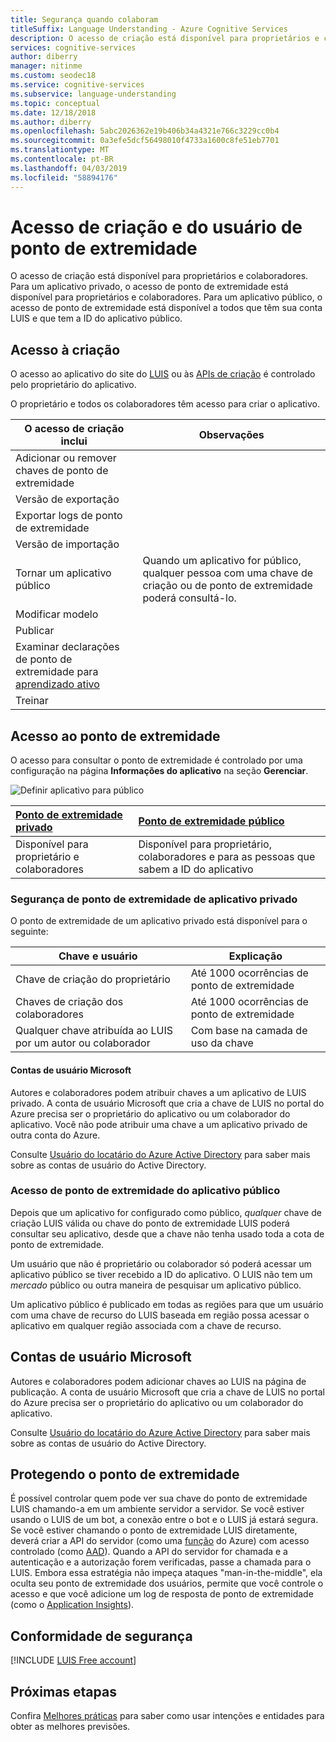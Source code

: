 ```yaml
---
title: Segurança quando colaboram
titleSuffix: Language Understanding - Azure Cognitive Services
description: O acesso de criação está disponível para proprietários e colaboradores. Para um aplicativo privado, o acesso de ponto de extremidade está disponível para proprietários e colaboradores.
services: cognitive-services
author: diberry
manager: nitinme
ms.custom: seodec18
ms.service: cognitive-services
ms.subservice: language-understanding
ms.topic: conceptual
ms.date: 12/18/2018
ms.author: diberry
ms.openlocfilehash: 5abc2026362e19b406b34a4321e766c3229cc0b4
ms.sourcegitcommit: 0a3efe5dcf56498010f4733a1600c8fe51eb7701
ms.translationtype: MT
ms.contentlocale: pt-BR
ms.lasthandoff: 04/03/2019
ms.locfileid: "58894176"
---
```

# <a name="authoring-and-endpoint-user-access"></a>Acesso de criação e do usuário de ponto de extremidade
O acesso de criação está disponível para proprietários e colaboradores. Para um aplicativo privado, o acesso de ponto de extremidade está disponível para proprietários e colaboradores. Para um aplicativo público, o acesso de ponto de extremidade está disponível a todos que têm sua conta LUIS e que tem a ID do aplicativo público. 

## <a name="access-to-authoring"></a>Acesso à criação
O acesso ao aplicativo do site do [LUIS](luis-reference-regions.md#luis-website) ou às [APIs de criação](https://aka.ms/luis-authoring-apis) é controlado pelo proprietário do aplicativo. 

O proprietário e todos os colaboradores têm acesso para criar o aplicativo. 

|O acesso de criação inclui|Observações|
|--|--|
|Adicionar ou remover chaves de ponto de extremidade||
|Versão de exportação||
|Exportar logs de ponto de extremidade||
|Versão de importação||
|Tornar um aplicativo público|Quando um aplicativo for público, qualquer pessoa com uma chave de criação ou de ponto de extremidade poderá consultá-lo.|
|Modificar modelo|
|Publicar|
|Examinar declarações de ponto de extremidade para [aprendizado ativo](luis-how-to-review-endpoint-utterances.md)|
|Treinar|

## <a name="access-to-endpoint"></a>Acesso ao ponto de extremidade

O acesso para consultar o ponto de extremidade é controlado por uma configuração na página **Informações do aplicativo** na seção **Gerenciar**. 

![Definir aplicativo para público](./media/luis-concept-security/set-application-as-public.png)

|[Ponto de extremidade privado](#private-app-endpoint-security)|[Ponto de extremidade público](#public-app-endpoint-access)|
|:--|:--|
|Disponível para proprietário e colaboradores|Disponível para proprietário, colaboradores e para as pessoas que sabem a ID do aplicativo|

### <a name="private-app-endpoint-security"></a>Segurança de ponto de extremidade de aplicativo privado

O ponto de extremidade de um aplicativo privado está disponível para o seguinte:

|Chave e usuário|Explicação|
|--|--|
|Chave de criação do proprietário| Até 1000 ocorrências de ponto de extremidade|
|Chaves de criação dos colaboradores| Até 1000 ocorrências de ponto de extremidade|
|Qualquer chave atribuída ao LUIS por um autor ou colaborador|Com base na camada de uso da chave|

#### <a name="microsoft-user-accounts"></a>Contas de usuário Microsoft

Autores e colaboradores podem atribuir chaves a um aplicativo de LUIS privado. A conta de usuário Microsoft que cria a chave de LUIS no portal do Azure precisa ser o proprietário do aplicativo ou um colaborador do aplicativo. Você não pode atribuir uma chave a um aplicativo privado de outra conta do Azure.

Consulte [Usuário do locatário do Azure Active Directory](luis-how-to-collaborate.md#azure-active-directory-tenant-user) para saber mais sobre as contas de usuário do Active Directory. 

### <a name="public-app-endpoint-access"></a>Acesso de ponto de extremidade do aplicativo público

Depois que um aplicativo for configurado como público, _qualquer_ chave de criação LUIS válida ou chave do ponto de extremidade LUIS poderá consultar seu aplicativo, desde que a chave não tenha usado toda a cota de ponto de extremidade.

Um usuário que não é proprietário ou colaborador só poderá acessar um aplicativo público se tiver recebido a ID do aplicativo. O LUIS não tem um _mercado_ público ou outra maneira de pesquisar um aplicativo público.  

Um aplicativo público é publicado em todas as regiões para que um usuário com uma chave de recurso do LUIS baseada em região possa acessar o aplicativo em qualquer região associada com a chave de recurso.

## <a name="microsoft-user-accounts"></a>Contas de usuário Microsoft

Autores e colaboradores podem adicionar chaves ao LUIS na página de publicação. A conta de usuário Microsoft que cria a chave de LUIS no portal do Azure precisa ser o proprietário do aplicativo ou um colaborador do aplicativo. 

Consulte [Usuário do locatário do Azure Active Directory](luis-how-to-collaborate.md#azure-active-directory-tenant-user) para saber mais sobre as contas de usuário do Active Directory. 

## <a name="securing-the-endpoint"></a>Protegendo o ponto de extremidade 

É possível controlar quem pode ver sua chave do ponto de extremidade LUIS chamando-a em um ambiente servidor a servidor. Se você estiver usando o LUIS de um bot, a conexão entre o bot e o LUIS já estará segura. Se você estiver chamando o ponto de extremidade LUIS diretamente, deverá criar a API do servidor (como uma [função](https://azure.microsoft.com/services/functions/) do Azure) com acesso controlado (como [AAD](https://azure.microsoft.com/services/active-directory/)). Quando a API do servidor for chamada e a autenticação e a autorização forem verificadas, passe a chamada para o LUIS. Embora essa estratégia não impeça ataques "man-in-the-middle", ela oculta seu ponto de extremidade dos usuários, permite que você controle o acesso e que você adicione um log de resposta de ponto de extremidade (como o [Application Insights](https://azure.microsoft.com/services/application-insights/)).  

## <a name="security-compliance"></a>Conformidade de segurança
 
[!INCLUDE [LUIS Free account](../../../includes/cognitive-services-luis-security-compliance.md)]

## <a name="next-steps"></a>Próximas etapas

Confira [Melhores práticas](luis-concept-best-practices.md) para saber como usar intenções e entidades para obter as melhores previsões.
